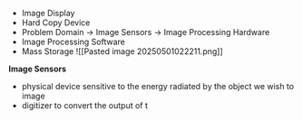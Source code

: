 - Image Display
- Hard Copy Device
- Problem Domain -> Image Sensors -> Image Processing Hardware 
- Image Processing Software
- Mass Storage
![[Pasted image 20250501022211.png]]

**Image Sensors**
- physical device sensitive to the energy radiated by the object we wish to image
- digitizer to convert the output of t